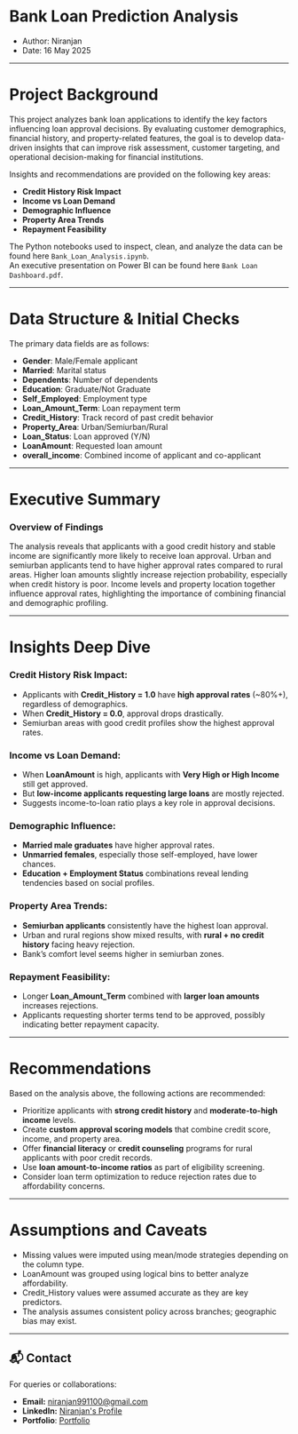 # Bank Loan Prediction Analysis

- Author: Niranjan  
- Date: 16 May 2025

---

# Project Background

This project analyzes bank loan applications to identify the key factors influencing loan approval decisions. By evaluating customer demographics, financial history, and property-related features, the goal is to develop data-driven insights that can improve risk assessment, customer targeting, and operational decision-making for financial institutions.

Insights and recommendations are provided on the following key areas:

* **Credit History Risk Impact**
* **Income vs Loan Demand**
* **Demographic Influence**
* **Property Area Trends**
* **Repayment Feasibility**

The Python notebooks used to inspect, clean, and analyze the data can be found here `Bank_Loan_Analysis.ipynb`.  
An executive presentation on Power BI can be found here `Bank Loan Dashboard.pdf`.

---

# Data Structure & Initial Checks

The primary data fields are as follows:

* **Gender**: Male/Female applicant
* **Married**: Marital status
* **Dependents**: Number of dependents
* **Education**: Graduate/Not Graduate
* **Self_Employed**: Employment type
* **Loan_Amount_Term**: Loan repayment term
* **Credit_History**: Track record of past credit behavior
* **Property_Area**: Urban/Semiurban/Rural
* **Loan_Status**: Loan approved (Y/N)
* **LoanAmount**: Requested loan amount
* **overall_income**: Combined income of applicant and co-applicant

---

# Executive Summary

### Overview of Findings

The analysis reveals that applicants with a good credit history and stable income are significantly more likely to receive loan approval. Urban and semiurban applicants tend to have higher approval rates compared to rural areas. Higher loan amounts slightly increase rejection probability, especially when credit history is poor. Income levels and property location together influence approval rates, highlighting the importance of combining financial and demographic profiling.

---

# Insights Deep Dive

### Credit History Risk Impact:

* Applicants with **Credit_History = 1.0** have **high approval rates** (~80%+), regardless of demographics.
* When **Credit_History = 0.0**, approval drops drastically.
* Semiurban areas with good credit profiles show the highest approval rates.

### Income vs Loan Demand:

* When **LoanAmount** is high, applicants with **Very High or High Income** still get approved.
* But **low-income applicants requesting large loans** are mostly rejected.
* Suggests income-to-loan ratio plays a key role in approval decisions.

### Demographic Influence:

* **Married male graduates** have higher approval rates.
* **Unmarried females**, especially those self-employed, have lower chances.
* **Education + Employment Status** combinations reveal lending tendencies based on social profiles.

### Property Area Trends:

* **Semiurban applicants** consistently have the highest loan approval.
* Urban and rural regions show mixed results, with **rural + no credit history** facing heavy rejection.
* Bank’s comfort level seems higher in semiurban zones.

### Repayment Feasibility:

* Longer **Loan_Amount_Term** combined with **larger loan amounts** increases rejections.
* Applicants requesting shorter terms tend to be approved, possibly indicating better repayment capacity.

---

# Recommendations

Based on the analysis above, the following actions are recommended:

* Prioritize applicants with **strong credit history** and **moderate-to-high income** levels.
* Create **custom approval scoring models** that combine credit score, income, and property area.
* Offer **financial literacy** or **credit counseling** programs for rural applicants with poor credit records.
* Use **loan amount-to-income ratios** as part of eligibility screening.
* Consider loan term optimization to reduce rejection rates due to affordability concerns.

---

# Assumptions and Caveats

* Missing values were imputed using mean/mode strategies depending on the column type.
* LoanAmount was grouped using logical bins to better analyze affordability.
* Credit_History values were assumed accurate as they are key predictors.
* The analysis assumes consistent policy across branches; geographic bias may exist.

---

## 📬 Contact

For queries or collaborations:
- **Email:** niranjan991100@gmail.com  
- **LinkedIn:** [Niranjan's Profile](https://www.linkedin.com/in/niranjan-a83517229/)
- **Portfolio**: [Portfolio](https://niranjan910.github.io/NiranjanDataAnalystPortfolio.github.io/)
